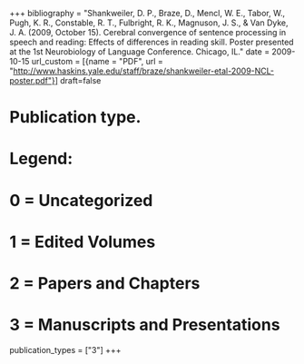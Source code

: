 +++
bibliography = "Shankweiler, D. P., Braze, D., Mencl, W. E., Tabor, W., Pugh, K. R., Constable, R. T., Fulbright, R. K., Magnuson, J. S., & Van Dyke, J. A. (2009, October 15). Cerebral convergence of sentence processing in speech and reading: Effects of differences in reading skill. Poster presented at the 1st Neurobiology of Language Conference. Chicago, IL."
date = 2009-10-15
url_custom = [{name = "PDF", url = "http://www.haskins.yale.edu/staff/braze/shankweiler-etal-2009-NCL-poster.pdf"}]
draft=false
# Publication type.
# Legend:
# 0 = Uncategorized
# 1 = Edited Volumes
# 2 = Papers and Chapters
# 3 = Manuscripts and Presentations
publication_types = ["3"]
+++